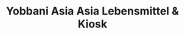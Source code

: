 ---
title: "Yobbani Asia Asia Lebensmittel & Kiosk"
url: /soest/yobbani-asia-asia-lebensmittel-und-kiosk/
shop: Lebensmittel
---